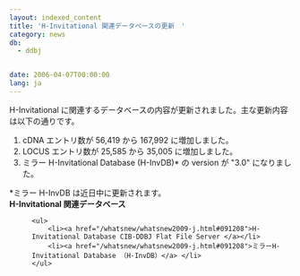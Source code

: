 ```yaml
---
layout: indexed_content
title: 'H-Invitational 関連データベースの更新　'
category: news
db:
  - ddbj


date: 2006-04-07T00:00:00
lang: ja
---
```


<html>H-Invitational に関連するデータベースの内容が更新されました。主な更新内容は以下の通りです。

<ol>
    <li>cDNA エントリ数が 56,419 から 167,992 に増加しました。</li>
    <li>LOCUS エントリ数が 25,585 から 35,005 に増加しました。</li>
    <li>ミラー H-Invitational Database (H-InvDB)* の version が "3.0" になりました。 </li>
</ol>

<p>*ミラー H-InvDB は近日中に更新されます。<br><b>H-Invitational 関連データベース</b> </p>

<dd>

    <ul>
        <li><a href="/whatsnew/whatsnew2009-j.html#091208">H-Invitational Database CIB-DDBJ Flat File Server </a></li>
        <li><a href="/whatsnew/whatsnew2009-j.html#091208">ミラーH-Invitational Database （H-InvDB）</a> </li>
    </ul>
</dd>
</html>
